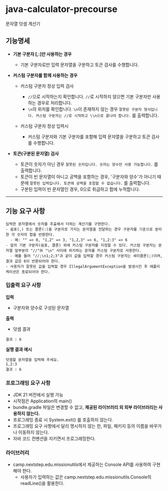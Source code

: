 # java-calculator-precourse
문자열 덧셈 계산기

## 기능명세
- **기본 구분자 [,:]만 사용하는 경우**
  - 기본 구분자로만 입력 문자열을 구분하고 토큰 검사를 수행합니다.

- **커스텀 구분자를 함께 사용하는 경우**
  - 커스텀 구분자 정상 입력 검사
    - ```//```으로 시작하는지 확인합니다. ```//```로 시작하지 않으면 기본 구분자만 사용하는 경우로 처리합니다.
    - ```\n```의 위치를 확인합니다. ```\n```이 존재하지 않는 경우 ```잘못된 구분자 형식입니다. 커스텀 구분자는 //로 시작하고 \\n으로 끝나야 합니다.``` 를 출력합니다.
   
  - 커스텀 구분자 정상 입력시
    - 커스텀 구분자와 기본 구분자를 포함해 입력 문자열을 구분하고 토큰 검사를 수행합니다.
   
- **토큰(구분된 문자열) 검사**
  - 토큰이 숫자가 아닌 경우 ```잘못된 숫자입니다. 숫자는 양수만 사용 가능합니다.``` 를 출력합니다. 
  - 토큰이 빈 문자열이 아니고 공백을 포함하는 경우, '구분자와 양수'가 아니기 때문에 ```잘못된 입력입니다. 토큰에 공백을 포함할 수 없습니다.``` 를 출력합니다.
  - 구분된 입력이 빈 문자열인 경우, 0으로 취급하고 합에 누적합니다.

---

## 기능 요구 사항
```
입력한 문자열에서 숫자를 추출해서 더하는 계산기를 구현한다.
- 쉼표(,) 또는 콜론(:)을 구분자로 가지는 문자열을 전달하는 경우 구분자를 기준으로 분리한 각 숫자의 합을 반환한다.
  - 예: "" => 0, "1,2" => 3, "1,2,3" => 6, "1,2:3" => 6 
- 앞의 기본 구분자(쉼표, 콜론) 외에 커스텀 구분자를 지정할 수 있다. 커스텀 구분자는 문자열 앞부분의 "//"와 "\n" 사이에 위치하는 문자를 커스텀 구분자로 사용한다.
  - 예를 들어 "//;\n1;2;3"과 같이 값을 입력할 경우 커스텀 구분자는 세미콜론(;)이며, 결과 값은 6이 반환되어야 한다.
- 사용자가 잘못된 값을 입력할 경우 IllegalArgumentException을 발생시킨 후 애플리케이션은 종료되어야 한다.
```

### 입출력 요구 사항
**입력**
- 구분자와 양수로 구성된 문자열

**출력**
- 덧셈 결과
```
결과 : 6
```

**실행 결과 예시**
```
덧셈할 문자열을 입력해 주세요.
1,2:3
결과 : 6
```

### 프로그래밍 요구 사항
- JDK 21 버전에서 실행 가능
- 시작점은 Application의 main()
- bundle.gradle 파일은 변경할 수 없고, **제공된 라이브러리 외 외부 라이브러리는 사용하지 않는다.**
- 프로그래밍 종료 시 System.exit() 를 호출하지 않는다.
- 프로그래밍 요구 사항에서 달리 명시하지 않는 한, 파일, 패키지 등의 이름을 바꾸거나 이동하지 않는다.
- 자바 코드 컨벤션을 지키면서 프로그래밍한다.

### 라이브러리
- camp.nextstep.edu.missionutils에서 제공하는 Console API를 사용하여 구현해야 한다.
  - 사용자가 입력하는 값은 camp.nextstep.edu.missionutils.Console의 readLine()을 활용한다.
